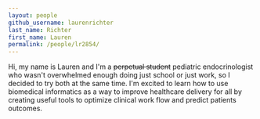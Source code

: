 ```yaml
---
layout: people
github_username: laurenrichter
last_name: Richter
first_name: Lauren
permalink: /people/lr2854/
---
```

Hi, my name is Lauren and I'm a ~~perpetual student~~ pediatric endocrinologist who wasn't overwhelmed enough doing just school or just work, so I decided to try both at the same time. I'm excited to learn how to use biomedical informatics as a way to improve healthcare delivery for all by creating useful tools to optimize clinical work flow and predict patients outcomes.
